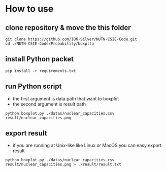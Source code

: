 # How to use

## clone repository & move the this folder
```
git clone https://github.com/IDK-Silver/NUTN-CSIE-Code.git
cd ./NUTN-CSIE-Code/Probability/boxplto
```

## install Python packet 
```
pip install -r requirements.txt
```

## run Python script
- the first argument is data path that want to boxplot
- the second argument is result path
```
python boxplot.py ./datas/nuclear_capacities.csv result/nuclear_capacities.png
```

## export result
- if you are running at Unix-like like Linux or MacOS you can easy export result
```
python boxplot.py ./datas/nuclear_capacities.csv result/nuclear_capacities.png > ./result/result.txt
```  